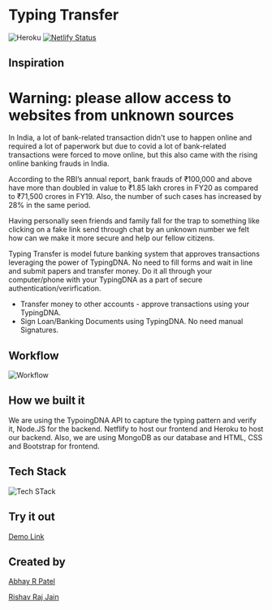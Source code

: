 # Typing Transfer


![Heroku](https://heroku-badge.herokuapp.com/?app=heroku-badge)
[![Netlify Status](https://api.netlify.com/api/v1/badges/670ce942-13d6-41e7-a75f-2e3fa0f3edca/deploy-status)](https://app.netlify.com/sites/typingtransfer/deploys)

## Inspiration
# Warning: please allow access to websites from unknown sources
In India, a lot of bank-related transaction didn't use to happen online and required a lot of paperwork but due to covid a lot of bank-related transactions were forced to move online, but this also came with the rising online banking frauds in India.

According to the RBI’s annual report, bank frauds of ₹100,000 and above have more than doubled in value to ₹1.85 lakh crores in FY20 as compared to ₹71,500 crores in FY19. Also, the number of such cases has increased by 28% in the same period. 

Having personally seen friends and family fall for the trap to something like clicking on a fake link send through chat by an unknown number we felt how can we make it more secure and help our fellow citizens.

Typing Transfer is model future banking system that approves transactions leveraging the power of TypingDNA.
No need to fill forms and wait in line and submit papers and transfer money. Do it all through your computer/phone with your TypingDNA as a part of secure authentication/verirfication.

  - Transfer money to other accounts - approve transactions using your TypingDNA.
  - Sign Loan/Banking Documents using TypingDNA. No need manual Signatures.


## Workflow
![Workflow](https://i.ibb.co/zRNjrnQ/1.png)
## How we built it
We are using the TypoingDNA API to capture the typing pattern and verify it, Node.JS for the backend. Netflify to host our frontend and Heroku to host our backend.
Also, we are using MongoDB as our database and HTML, CSS and Bootstrap for frontend.




## Tech Stack
![Tech STack](https://i.ibb.co/YfJnFw6/2.png)



## Try it out
[Demo Link](https://typingtransfer.netlify.app/)


## Created by 
[Abhay R Patel](https://github.com/abhayrpatel10)

[Rishav Raj Jain](https://github.com/rishavrajjain)


